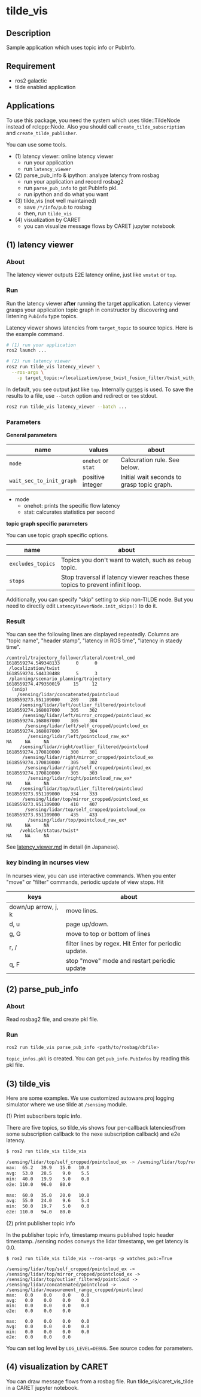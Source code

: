 # tilde_vis

## Description

Sample application which uses topic info or PubInfo.

## Requirement

- ros2 galactic
- tilde enabled application

## Applications

To use this package, you need the system which uses tilde::TildeNode instead of rclcpp::Node.
Also you should call `create_tilde_subscription` and `create_tilde_publisher`.

You can use some tools.

- (1) latency viewer: online latency viewer
  - run your application
  - run `latency_viewer`
- (2) parse_pub_info & ipython: analyze latency from rosbag
  - run your application and record rosbag2
  - run `parse_pub_info` to get PubInfo pkl.
  - run ipython and do what you want
- (3) tilde_vis (not well maintained)
  - save `/*/info/pub` to rosbag
  - then, run `tilde_vis`
- (4) visualization by CARET
  - you can visualize message flows by CARET jupyter notebook

## (1) latency viewer

### About

The latency viewer outputs E2E latency online, just like `vmstat` or `top`.

### Run

Run the latency viewer **after** running the target application.
Latency viewer grasps your application topic graph in constructor by discovering and listening `PubInfo` type topics.

Latency viewer shows latencies from `target_topic` to source topics.
Here is the example command.

``` bash
# (1) run your application
ros2 launch ...

# (2) run latency viewer
ros2 run tilde_vis latency_viewer \
  --ros-args \
    -p target_topic:=/localization/pose_twist_fusion_filter/twist_with_covariance
```

In default, you see output just like `top`. Internally [curses](https://docs.python.org/3/library/curses.html) is used.
To save the results to a file, use `--batch` option and redirect or `tee` stdout.

``` bash
ros2 run tilde_vis latency_viewer --batch ...
```

### Parameters

**General parameters**

| name                     | values             | about                                      |
|--------------------------|--------------------|--------------------------------------------|
| `mode`                   | `onehot` or `stat` | Calcuration rule. See below.               |
| `wait_sec_to_init_graph` | positive integer   | Initial wait seconds to grasp topic graph. |

- mode
  - onehot: prints the specific flow latency
  - stat: calcurates statistics per second

**topic graph specific parameters**

You can use topic graph specific options.

| name              | about                                                                          |
|-------------------|--------------------------------------------------------------------------------|
| `excludes_topics` | Topics you don't want to watch, such as `debug` topic.                         |
| `stops`           | Stop traversal if latency viewer reaches these topics to prevent infinit loop. |

Additionally, you can specify "skip" setting to skip non-TILDE node.
But you need to directly edit `LatencyViewerNode.init_skips()` to do it.

### Result

You can see the following lines are displayed repeatedly.
Columns are "topic name", "header stamp", "latency in ROS time", "latency in staedy time".

```
/control/trajectory_follower/lateral/control_cmd                                 1618559274.549348133      0      0
 /localization/twist                                                             1618559274.544330488      5      3
 /planning/scenario_planning/trajectory                                          1618559274.479350019     15     12
  (snip)
    /sensing/lidar/concatenated/pointcloud                                       1618559273.951109000    289    288
     /sensing/lidar/left/outlier_filtered/pointcloud                             1618559274.168087000    305    302
      /sensing/lidar/left/mirror_cropped/pointcloud_ex                           1618559274.168087000    305    304
       /sensing/lidar/left/self_cropped/pointcloud_ex                            1618559274.168087000    305    304
        /sensing/lidar/left/pointcloud_raw_ex*                                                     NA     NA     NA
     /sensing/lidar/right/outlier_filtered/pointcloud                            1618559274.170810000    300    301
      /sensing/lidar/right/mirror_cropped/pointcloud_ex                          1618559274.170810000    305    302
       /sensing/lidar/right/self_cropped/pointcloud_ex                           1618559274.170810000    305    303
        /sensing/lidar/right/pointcloud_raw_ex*                                                    NA     NA     NA
     /sensing/lidar/top/outlier_filtered/pointcloud                              1618559273.951109000    334    333
      /sensing/lidar/top/mirror_cropped/pointcloud_ex                            1618559273.951109000    410    407
       /sensing/lidar/top/self_cropped/pointcloud_ex                             1618559273.951109000    435    433
        /sensing/lidar/top/pointcloud_raw_ex*                                                      NA     NA     NA
     /vehicle/status/twist*                                                                        NA     NA     NA
```

See [latency_viewer.md](../../doc/latency_viewer.md) in detail (in Japanese).

### key binding in ncurses view

In ncurses view, you can use interactive commands.
When you enter "move" or "filter" commands, periodic update of view stops.
Hit 

| keys                | about                                                 |
|---------------------|-------------------------------------------------------|
| down/up arrow, j, k | move lines.                                           |
| d, u                | page up/down.                                         |
| g, G                | move to top or bottom of lines                        |
| r, /                | filter lines by regex. Hit Enter for periodic update. |
| q, F                | stop "move" mode and restart periodic update          |

## (2) parse_pub_info

### About

Read rosbag2 file, and create pkl file.

### Run

``` bash
ros2 run tilde_vis parse_pub_info <path/to/rosbag/dbfile>
```

`topic_infos.pkl` is created.
You can get `pub_info.PubInfos` by reading this pkl file.

## (3) tilde_vis

Here are some examples. We use customized autoware.proj logging simulator where we use tilde at `/sensing` module.

(1) Print subscribers topic info.

There are five topics, so tilde_vis shows four per-callback latencies(from some subscription callback to the nexe subscription callback) and e2e latency.

```bash
$ ros2 run tilde_vis tilde_vis

/sensing/lidar/top/self_cropped/pointcloud_ex -> /sensing/lidar/top/rectified/pointcloud_ex -> /sensing/lidar/top/outlier_filtered/pointcloud -> /sensing/lidar/concatenated/pointcloud -> /sensing/lidar/measurement_range_cropped/pointcloud
max:  65.2   39.9   15.0   10.0
avg:  53.0   28.5    9.0    5.5
min:  40.0   19.9    5.0    0.0
e2e: 110.0   96.0   80.0

max:  60.0   35.0   20.0   10.0
avg:  55.0   24.0    9.6    5.4
min:  50.0   19.7    5.0    0.0
e2e: 110.0   94.0   80.0
```

(2) print publisher topic info

In the publisher topic info, timestamp means published topic header timestamp.
/sensing nodes conveys the lidar timestamp, we get latency is 0.0.

```
$ ros2 run tilde_vis tilde_vis --ros-args -p watches_pub:=True

/sensing/lidar/top/self_cropped/pointcloud_ex -> /sensing/lidar/top/mirror_cropped/pointcloud_ex -> /sensing/lidar/top/outlier_filtered/pointcloud -> /sensing/lidar/concatenated/pointcloud -> /sensing/lidar/measurement_range_cropped/pointcloud
max:   0.0    0.0    0.0    0.0
avg:   0.0    0.0    0.0    0.0
min:   0.0    0.0    0.0    0.0
e2e:   0.0    0.0    0.0

max:   0.0    0.0    0.0    0.0
avg:   0.0    0.0    0.0    0.0
min:   0.0    0.0    0.0    0.0
e2e:   0.0    0.0    0.0
```

You can set log level by `LOG_LEVEL=DEBUG`.
See source codes for parameters.

## (4) visualization by CARET

You can draw message flows from a rosbag file.
Run tilde_vis/caret_vis_tilde in a CARET jupyter notebook.
